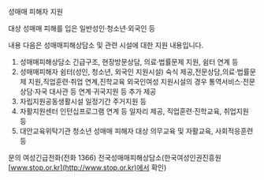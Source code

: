 성매매 피해자 지원

대상
성매매 피해를 입은 일반성인·청소년·외국인 등

내용
다음은 성매매피해상담소 및 관련 시설에 대한 지원 내용입니다.
1. 성매매피해상담소
긴급구조, 현장방문상담, 의료·법률문제 지원, 쉼터 연계 등
2. 성매매피해자 쉼터(성인, 청소년, 외국인 지원시설)
숙식 제공,전문상담,의료·법률문제 지원,직업훈련·취업 연계,진학교육
외국인여성 지원시설의 경우 통역서비스·전문상담·자국 대사관 등 연계·귀국지원 등 추가 제공
3. 자립지원공동생활시설
일정기간 주거지원 등
4. 자활지원센터
인턴십프로그램 연계 등 일자리 제공, 직업훈련·진학교육,
취업지원 등
5. 대안교육위탁기관
청소년 성매매 피해자 대상 의무교육 및 자활교육,
사회적응훈련 등

문의
여성긴급전화(전화 1366)
전국성매매피해상담소(한국여성인권진흥원 [www.stop.or.kr](http://www.stop.or.kr)에서 확인)
